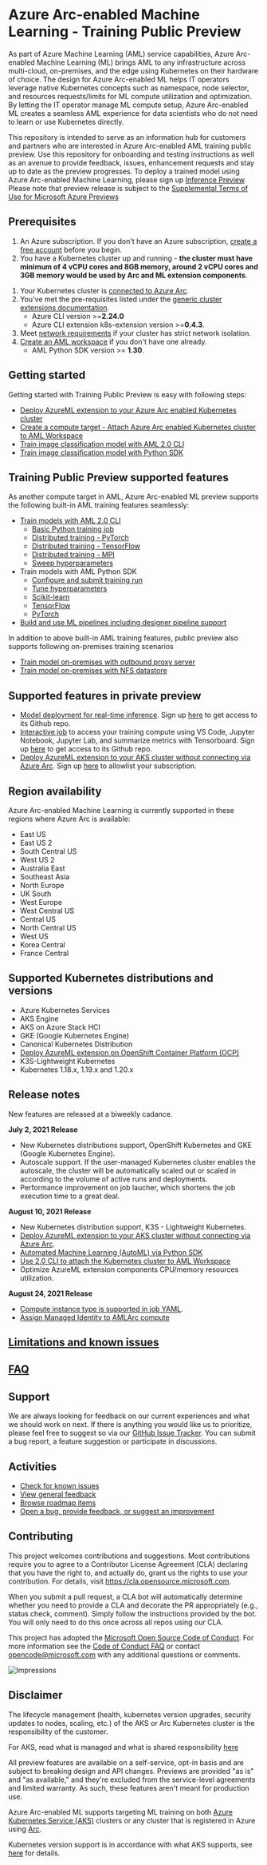 # Azure Arc-enabled Machine Learning - Training Public Preview

As part of Azure Machine Learning (AML) service capabilities, Azure Arc-enabled Machine Learning (ML) brings AML to any infrastructure across multi-cloud, on-premises, and the edge using Kubernetes on their hardware of choice. The design for Azure Arc-enabled ML helps IT operators leverage native Kubernetes concepts such as namespace, node selector, and resources requests/limits for ML compute utilization and optimization. By letting the IT operator manage ML compute setup, Azure Arc-enabled ML creates a seamless AML experience for data scientists who do not need to learn or use Kubernetes directly. 

This repository is intended to serve as an information hub for customers and partners who are interested in Azure Arc-enabled AML training public preview. Use this repository for onboarding and testing instructions as well as an avenue to provide feedback, issues, enhancement requests and stay up to date as the preview progresses. To deploy a trained model using Azure Arc-enabled Machine Learning, please sign up [Inference Preview](https://forms.office.com/r/X1HBQiBvP5). Please note that preview release is subject to the [Supplemental Terms of Use for Microsoft Azure Previews](https://azure.microsoft.com/support/legal/preview-supplemental-terms/)

## Prerequisites

1. An Azure subscription. If you don't have an Azure subscription, [create a free account](https://aka.ms/AMLFree) before you begin.
1. You have a Kubernetes cluster up and running - **the cluster must have minimum of 4 vCPU cores and 8GB memory, around 2 vCPU cores and 3GB memory would be used by Arc and ML extension components**.
<!-- training extensions compomentes will use 0.09 vCPU core and 870 Mi memory(excluding daemon set), daemon set will use 0.03 vCPU core and 140 Mi memory per node. -->
<!-- AMLArc components will use 0.39 vCPU core and 765 Mi memory. No daemon set.-->
<!-- inferencing compoments will use 0.5 vCPU core and 528 Mi memory (excluding daemon set), and daemon set will use 0.5 vCPU core, and 500Mi memory per node. -->
1. Your Kubernetes cluster is [connected to Azure Arc](https://docs.microsoft.com/azure/azure-arc/kubernetes/quickstart-connect-cluster). 
1. You've met the pre-requisites listed under the [generic cluster extensions documentation](https://docs.microsoft.com/azure/azure-arc/kubernetes/extensions#prerequisites).
   * Azure CLI version >=**2.24.0**
   * Azure CLI extension k8s-extension version >=**0.4.3**.
1. Meet [network requirements](./docs/network-requirements.md) if your cluster has strict network isolation.
1. [Create an AML workspace](https://docs.microsoft.com/azure/machine-learning/how-to-manage-workspace?tabs=python) if you don't have one already.
   * AML Python SDK version >= **1.30**.

## Getting started

Getting started with Training Public Preview is easy with following steps:

* [Deploy AzureML extension to your Azure Arc enabled Kubernetes cluster](./docs/deploy-extension.md)
* [Create a compute target - Attach Azure Arc enabled Kubernetes cluster to AML Workspace](./docs/attach-compute.md)
* [Train image classification model with AML 2.0 CLI](./docs/simple-train-cli.md)
* [Train image classification model with Python SDK](./examples/simple-train-sdk/img-classification-training.ipynb)

## Training Public Preview supported features

As another compute target in AML, Azure Arc-enabled ML preview supports the following built-in AML training features seamlessly:

* [Train models with AML 2.0 CLI](https://docs.microsoft.com/azure/machine-learning/how-to-train-cli?view=azure-devops)
  * [Basic Python training job](https://docs.microsoft.com/azure/machine-learning/how-to-train-cli?view=azure-devops#basic-python-training-job)
  * [Distributed training - PyTorch](https://docs.microsoft.com/azure/machine-learning/how-to-train-cli?view=azure-devops#pytorch)
  * [Distributed training - TensorFlow](https://docs.microsoft.com/azure/machine-learning/how-to-train-cli?view=azure-devops#tensorflow)
  * [Distributed training - MPI](https://docs.microsoft.com/azure/machine-learning/how-to-train-cli?view=azure-devops#mpi)
  * [Sweep hyperparameters](https://docs.microsoft.com/azure/machine-learning/how-to-train-cli?view=azure-devops#sweep-hyperparameters)
* Train models with AML Python SDK
  * [Configure and submit training run](https://docs.microsoft.com/azure/machine-learning/how-to-set-up-training-targets?view=azure-devops)
  * [Tune hyperparameters](https://docs.microsoft.com/azure/machine-learning/how-to-tune-hyperparameters?view=azure-devops)
  * [Scikit-learn](https://docs.microsoft.com/azure/machine-learning/how-to-train-scikit-learn?view=azure-devops)
  * [TensorFlow](https://docs.microsoft.com/azure/machine-learning/how-to-train-tensorflow?view=azure-devops)
  * [PyTorch](https://docs.microsoft.com/azure/machine-learning/how-to-train-pytorch?view=azure-devops)
* [Build and use ML pipelines including designer pipeline support](https://docs.microsoft.com/azure/machine-learning/how-to-create-machine-learning-pipelines?view=azure-devops)

In addition to above built-in AML training features, public preview also supports following on-premises training scenarios

* [Train model on-premises with outbound proxy server](https://docs.microsoft.com/azure/azure-arc/kubernetes/quickstart-connect-cluster#5-connect-using-an-outbound-proxy-server)
* [Train model on-premises with NFS datastore](./docs/setup-ephemeral-nfs-volume.md)

## Supported features in private preview

* [Model deployment for real-time inference](https://github.com/Azure/amlarc-preview). Sign up [here](https://forms.office.com/r/X1HBQiBvP5) to get access to its Github repo.
* [Interactive job](https://github.com/Azure/azureml-previews/tree/main/previews/interactive-job) to access your training compute using VS Code, Jupyter Notebook, Jupyter Lab, and summarize metrics with Tensorboard. Sign up [here](https://forms.office.com/pages/responsepage.aspx?id=v4j5cvGGr0GRqy180BHbR8PsZ1-HON9JqtABfkUgwtpUNUtMWTEyRklBQUk2RzZQTUZGTjBUQzJINy4u) to get access to its Github repo.
* [Deploy AzureML extension to your AKS cluster without connecting via Azure Arc](./docs/deploy-ml-extension-on-AKS-without-arc.md). Sign up [here](https://forms.office.com/Pages/ResponsePage.aspx?id=v4j5cvGGr0GRqy180BHbR82DXV1MLKFCgun1LAU3Tz1URjJUSjZZQ0IwTUlKNkVaSFM5OUJHRzgwSC4u) to allowlist your subscription.

## Region availability

Azure Arc-enabled Machine Learning is currently supported in these regions where Azure Arc is available:

* East US
* East US 2
* South Central US
* West US 2
* Australia East
* Southeast Asia
* North Europe
* UK South
* West Europe
* West Central US
* Central US
* North Central US
* West US
* Korea Central 
* France Central

## Supported Kubernetes distributions and versions

* Azure Kubernetes Services
* AKS Engine
* AKS on Azure Stack HCI
* GKE (Google Kubernetes Engine)  
* Canonical Kubernetes Distribution
* [Deploy AzureML extension on OpenShift Container Platform (OCP)](./docs/deploy-on-ocp.md) 
* K3S-Lightweight Kubernetes 
* Kubernetes 1.18.x, 1.19.x and 1.20.x

## Release notes 

New features are released at a biweekly cadance. 

**July 2, 2021 Release**

* New Kubernetes distributions support, OpenShift Kubernetes and GKE (Google Kubernetes Engine). 
* Autoscale support. If the user-managed Kubernetes cluster enables the autoscale, the cluster will be automatically scaled out or scaled in according to the volume of active runs and deployments.  
* Performance improvement on job laucher, which shortens the job execution time to a great deal.

**August 10, 2021 Release**

* New Kubernetes distribution support, K3S - Lightweight Kubernetes. 
* [Deploy AzureML extension to your AKS cluster without connecting via Azure Arc](./docs/deploy-ml-extension-on-AKS-without-arc.md).
* [Automated Machine Learning (AutoML) via Python SDK](https://docs.microsoft.com/en-us/azure/machine-learning/concept-automated-ml) 
* [Use 2.0 CLI to attach the Kubernetes cluster to AML Workspace](./docs/attach-compute.md#Create-compute-target-via-Azure-ML-2.0-CLI)
* Optimize AzureML extension components CPU/memory resources utilization. 

**August 24, 2021 Release**

* [Compute instance type is supported in job YAML](./docs/simple-train-cli.md).  
* [Assign Managed Identity to AMLArc compute](./docs/managed-identity.md)


## [Limitations and known issues](./docs/limitations-and-known-issues.md)

## [FAQ](./docs/faq.md)

## Support

We are always looking for feedback on our current experiences and what we should work on next. If there is anything you would like us to prioritize, please feel free to suggest so via our [GitHub Issue Tracker](https://github.com/Azure/AML-Kubernetes/issues). You can submit a bug report, a feature suggestion or participate in discussions.


## Activities

* [Check for known issues](https://github.com/Azure/amlk8s-preview/labels/known-issue)
* [View general feedback](https://github.com/Azure/amlk8s-preview/labels/feedback)
* [Browse roadmap items](https://github.com/Azure/amlk8s-preview/labels/roadmap)
* [Open a bug, provide feedback, or suggest an improvement](https://github.com/Azure/amlk8s-preview/issues/new/choose)

## Contributing

This project welcomes contributions and suggestions.  Most contributions require you to agree to a
Contributor License Agreement (CLA) declaring that you have the right to, and actually do, grant us
the rights to use your contribution. For details, visit https://cla.opensource.microsoft.com.

When you submit a pull request, a CLA bot will automatically determine whether you need to provide
a CLA and decorate the PR appropriately (e.g., status check, comment). Simply follow the instructions
provided by the bot. You will only need to do this once across all repos using our CLA.

This project has adopted the [Microsoft Open Source Code of Conduct](https://opensource.microsoft.com/codeofconduct/).
For more information see the [Code of Conduct FAQ](https://opensource.microsoft.com/codeofconduct/faq/) or
contact [opencode@microsoft.com](mailto:opencode@microsoft.com) with any additional questions or comments.

![Impressions](https://PixelServer20190423114238.azurewebsites.net/api/impressions/CMK8s-Samples/README.png)

## Disclaimer

The lifecycle management (health, kubernetes version upgrades, security updates to nodes, scaling, etc.) of the AKS or Arc Kubernetes cluster is the responsibility of the customer.

For AKS, read what is managed and what is shared responsibility [here](https://docs.microsoft.com/azure/aks/support-policies)

All preview features are available on a self-service, opt-in basis and are subject to breaking design and API changes. Previews are provided "as is" and "as available," and they're excluded from the service-level agreements and limited warranty. As such, these features aren't meant for production use.

Azure Arc-enabled ML supports targeting ML training on both [Azure Kubernetes Service (AKS)](https://docs.microsoft.com/azure/aks/kubernetes-walkthrough) clusters or any cluster that is registered in Azure using [Arc](https://docs.microsoft.com/azure/azure-arc/kubernetes/overview).

Kubernetes version support is in accordance with what AKS supports, see [here](https://docs.microsoft.com/azure/aks/supported-kubernetes-versions) for details.
